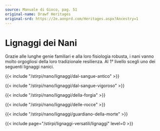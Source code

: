 ```yaml
---
source: Manuale di Gioco, pag. 51
original-name: Drawf Heritages
original-srd: https://2e.aonprd.com/Heritages.aspx?Ancestry=1
---
```


# Lignaggi dei Nani

Grazie alle lunghe genie familiari e alla loro fisiologia robusta, i nani vanno
molto orgogliosi della loro tradizionale resilienza. Al 1° livello scegli uno
dei seguenti lignaggi nanici.

{{< include "/stirpi/nano/lignaggi/dal-sangue-antico" >}}

{{< include "/stirpi/nano/lignaggi/dal-sangue-vigoroso" >}}

{{< include "/stirpi/nano/lignaggi/della-forgia" >}}

{{< include "/stirpi/nano/lignaggi/delle-rocce" >}}

{{< include "/stirpi/nano/lignaggi/guardiano-della-morte" >}}

{{< include page="/stirpi/lignaggi-versatili/lignaggi" level=0 >}}
